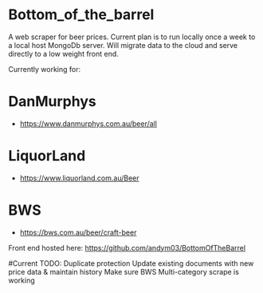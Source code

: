 # Bottom_of_the_barrel
A web scraper for beer prices.
Current plan is to run locally once a week to a local host MongoDb server. 
Will migrate data to the cloud and serve directly to a low weight front end.

Currently working for:
# DanMurphys
- https://www.danmurphys.com.au/beer/all
# LiquorLand
- https://www.liquorland.com.au/Beer
# BWS
- https://bws.com.au/beer/craft-beer

Front end hosted here:
https://github.com/andym03/BottomOfTheBarrel


#Current TODO:
Duplicate protection
Update existing documents with new price data & maintain history
Make sure BWS Multi-category scrape is working
